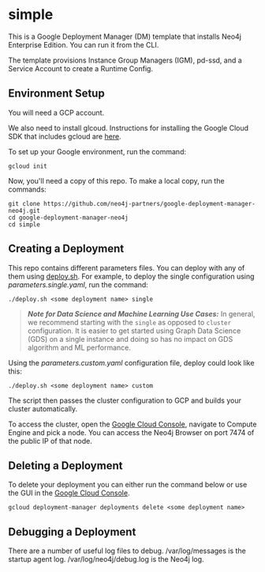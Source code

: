 # simple
This is a Google Deployment Manager (DM) template that installs Neo4j Enterprise Edition.  You can run it from the  CLI.

The template provisions Instance Group Managers (IGM), pd-ssd, and a Service Account to create a Runtime Config.

## Environment Setup
You will need a GCP account.

We also need to install glcoud.  Instructions for installing the Google Cloud SDK that includes gcloud are [here](https://cloud.google.com/sdk/).

To set up your Google environment, run the command:

    gcloud init

Now, you'll need a copy of this repo.  To make a local copy, run the commands:

    git clone https://github.com/neo4j-partners/google-deployment-manager-neo4j.git
    cd google-deployment-manager-neo4j
    cd simple

## Creating a Deployment
This repo contains different parameters files.  You can deploy with any of them using [deploy.sh](deploy.sh).  For example, to deploy the single configuration using <i>parameters.single.yaml</i>, run the command:

    ./deploy.sh <some deployment name> single

> **_Note for Data Science and Machine Learning Use Cases:_**  In general, we recommend starting with the `single` as opposed to `cluster` configuration. It is easier to get started using Graph Data Science (GDS) on a single instance and doing so has no impact on GDS algorithm and ML performance. 

Using the <i>parameters.custom.yaml</i> configuration file, deploy could look like this:

    ./deploy.sh <some deployment name> custom

The script then passes the cluster configuration to GCP and builds your cluster automatically.

To access the cluster, open the [Google Cloud Console](http://cloud.google.com/console), navigate to Compute Engine and pick a node.  You can access the Neo4j Browser on port 7474 of the public IP of that node.

## Deleting a Deployment
To delete your deployment you can either run the command below or use the GUI in the [Google Cloud Console](http://cloud.google.com/console).

    gcloud deployment-manager deployments delete <some deployment name>

## Debugging a Deployment
There are a number of useful log files to debug. /var/log/messages is the startup agent log.  /var/log/neo4j/debug.log is the Neo4j log.